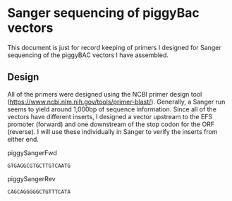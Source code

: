 # Sanger sequencing of piggyBac vectors

This document is just for record keeping of primers I designed for Sanger sequencing of the piggyBAC vectors I have assembled.

## Design

All of the primers were designed using the NCBI primer design tool (https://www.ncbi.nlm.nih.gov/tools/primer-blast/). Generally, a Sanger run seems to yield around 1,000bp of sequence information. Since all of the vectors have different inserts, I designed a vector upstream to the EFS promoter (forward) and one downstream of the stop codon for the ORF (reverse). I will use these individually in Sanger to verify the inserts from either end.

piggySangerFwd

```
GTGAGGCGTGCTTGTCAATG
```

piggySangerRev

```
CAGCAGGGGGCTGTTTCATA
```

